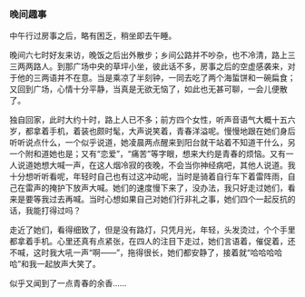 ### 晚间趣事

中午行过房事之后，略有困乏，稍坐即去午睡。

晚间六七时好友来访，晚饭之后出外散步；乡间公路并不吵杂，也不冷清，路上三三两两路人。到那广场中央的草坪小坐，彼此话不多，房事之后的空虚感袭来，对于他的三两语并不在意。当是乘凉了半刻钟，一同去吃了两个海蜇饼和一碗扁食；又回到广场，心情十分平静，当真是无欲无恼了，如此也无甚可聊，一会儿便散了。

独自回家，此时大约十时，路上人已不多；前方四个女性，听声音语气大概十五六岁，都拿着手机，着装也颇时髦，大声说笑着，青春洋溢呢。慢慢地跟在她们身后听听说点什么，一个似乎说道，她凌晨两点醒来到阳台就干站着不知道干什么，另一个附和道她也是；又有“恋爱”，“痛苦”等字眼，想来大约是青春的烦恼。又有一人说道她想大喊一声，在这人烟冷寂的夜晚，不会当你神经病吧，其他人说道。我十分想听听看呢，年轻时自己也有过这冲动呢，当时是骑着自行车下着雷阵雨，自己在雷声的掩护下放声大喊。她们的速度慢下来了，没办法，我只好走过她们，看来是要等我过去再喊。当时心想如果自己对她们行非礼之事，她们四个一起反抗的话，我能打得过吗？

走近了她们，看得细致了，但是没有路灯，只凭月光，年轻，头发烫过，个个手里都拿着手机。心里还真有点紧张，在四人的注目下走过，她们言语着，催促着，还不喊，这时我大吼一声“啊——”，拖得很长，她们都安静了，接着就“哈哈哈哈哈”和我一起放声大笑了。

似乎又闻到了一点青春的余香…… 
